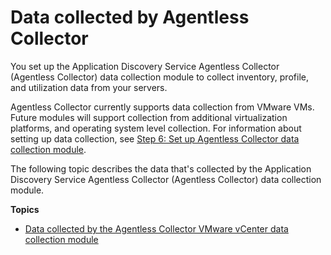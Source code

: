 # Data collected by Agentless Collector<a name="agentless-collector-data-collected"></a>

You set up the Application Discovery Service Agentless Collector \(Agentless Collector\) data collection module to collect inventory, profile, and utilization data from your servers\. 

Agentless Collector currently supports data collection from VMware VMs\. Future modules will support collection from additional virtualization platforms, and operating system level collection\. For information about setting up data collection, see [Step 6: Set up Agentless Collector data collection module](agentless-collector-gs-data-collection.md)\.

The following topic describes the data that's collected by the Application Discovery Service Agentless Collector \(Agentless Collector\) data collection module\.

**Topics**
+ [Data collected by the Agentless Collector VMware vCenter data collection module](agentless-collector-data-collected-vmware.md)